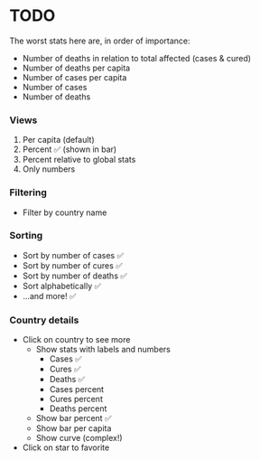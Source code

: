 # TODO

The worst stats here are, in order of importance:

- Number of deaths in relation to total affected (cases & cured)
- Number of deaths per capita
- Number of cases per capita
- Number of cases
- Number of deaths

### Views

1. Per capita (default)
2. Percent ✅ (shown in bar)
2. Percent relative to global stats
3. Only numbers

### Filtering

- Filter by country name

### Sorting

- Sort by number of cases ✅
- Sort by number of cures ✅
- Sort by number of deaths ✅
- Sort alphabetically ✅
- ...and more! ✅

### Country details

- Click on country to see more
  - Show stats with labels and numbers
    - Cases ✅
    - Cures ✅
    - Deaths ✅
    - Cases percent
    - Cures percent
    - Deaths percent
  - Show bar percent ✅
  - Show bar per capita
  - Show curve (complex!)
- Click on star to favorite